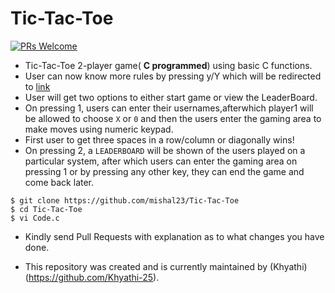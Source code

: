 # Tic-Tac-Toe
[![PRs Welcome](https://img.shields.io/badge/PRs-welcome-brightgreen.svg?style=flat-square)](http://makeapullrequest.com)
- Tic-Tac-Toe 2-player game( **C programmed**) using basic C functions.
- User can now know more rules by pressing y/Y which will be redirected to [link](http://www.wikihow.com/Play-Tic-Tac-Toe)
- User will get two options to either start game or view the LeaderBoard.
- On pressing 1, users can enter their usernames,afterwhich player1 will be allowed to choose ```X``` or ```0``` and then the users enter the gaming area to make moves using numeric keypad.
- First user to get three spaces in a row/column or diagonally wins!
- On pressing 2, a ```LEADERBOARD``` will be shown of the users played on a particular system, after which users can enter the gaming area on pressing 1 or by pressing any other key, they can end the game and come back later.


```
$ git clone https://github.com/mishal23/Tic-Tac-Toe
$ cd Tic-Tac-Toe
$ vi Code.c
```
- Kindly send Pull Requests with explanation as to what changes you have done.

- This repository was created and is currently maintained by (Khyathi)(https://github.com/Khyathi-25).

